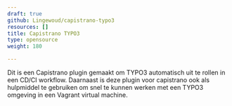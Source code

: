 ```yaml
---
draft: true
github: Lingewoud/capistrano-typo3
resources: []
title: Capistrano TYPO3
type: opensource
weight: 180

---
```


Dit is een Capistrano plugin gemaakt om TYPO3 automatisch uit te rollen in een CD/CI workflow. Daarnaast  is deze plugin voor capistrano ook als hulpmiddel te gebruiken om snel te kunnen werken met een TYPO3 omgeving in een Vagrant virtual machine.